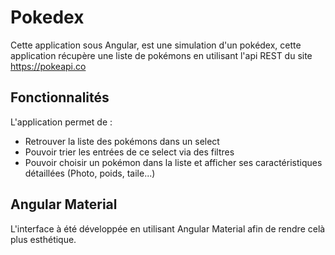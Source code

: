# Pokedex

Cette application sous Angular, est une simulation d'un pokédex, cette application récupère une liste de pokémons en utilisant l'api REST du site https://pokeapi.co

## Fonctionnalités

L'application permet de : 

  * Retrouver la liste des pokémons dans un select
  * Pouvoir trier les entrées de ce select via des filtres
  * Pouvoir choisir un pokémon dans la liste et afficher ses caractéristiques détaillées (Photo,    poids, taile...)

## Angular Material

L'interface à été développée en utilisant Angular Material afin de rendre celà plus esthétique.
